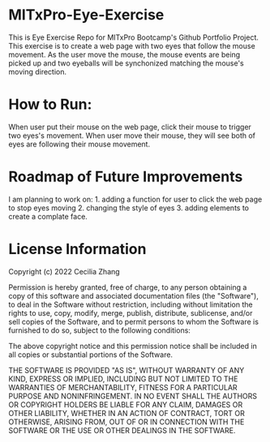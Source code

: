 # MITxPro-Eye-Exercise
This is Eye Exercise Repo for MITxPro Bootcamp's Github Portfolio Project. This exercise is to create a web page with two eyes that follow the mouse movement. As the user move the mouse, the mouse events are being picked up and two eyeballs will be synchonized matching the mouse's moving direction.

# How to Run: 
When user put their mouse on the web page, click their mouse to trigger two eyes's movement. 
When user move their mouse, they will see both of eyes are following their mouse movement.

# Roadmap of Future Improvements 
I am planning to work on: 1. adding a function for user to click the web page to stop eyes moving  2. changing the style of eyes  3. adding elements to create a complate face.

# License Information 
Copyright (c) 2022 Cecilia Zhang

Permission is hereby granted, free of charge, to any person obtaining a copy
of this software and associated documentation files (the "Software"), to deal
in the Software without restriction, including without limitation the rights
to use, copy, modify, merge, publish, distribute, sublicense, and/or sell
copies of the Software, and to permit persons to whom the Software is
furnished to do so, subject to the following conditions:

The above copyright notice and this permission notice shall be included in all
copies or substantial portions of the Software.

THE SOFTWARE IS PROVIDED "AS IS", WITHOUT WARRANTY OF ANY KIND, EXPRESS OR
IMPLIED, INCLUDING BUT NOT LIMITED TO THE WARRANTIES OF MERCHANTABILITY,
FITNESS FOR A PARTICULAR PURPOSE AND NONINFRINGEMENT. IN NO EVENT SHALL THE
AUTHORS OR COPYRIGHT HOLDERS BE LIABLE FOR ANY CLAIM, DAMAGES OR OTHER
LIABILITY, WHETHER IN AN ACTION OF CONTRACT, TORT OR OTHERWISE, ARISING FROM,
OUT OF OR IN CONNECTION WITH THE SOFTWARE OR THE USE OR OTHER DEALINGS IN THE
SOFTWARE.
